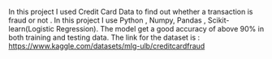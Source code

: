 In this project I used Credit Card Data to find out whether a transaction is fraud or not . 
In this project I use Python , Numpy, Pandas , Scikit-learn(Logistic Regression).
The model get a good accuracy of above 90% in both training and testing data.
The link for the dataset is : https://www.kaggle.com/datasets/mlg-ulb/creditcardfraud
